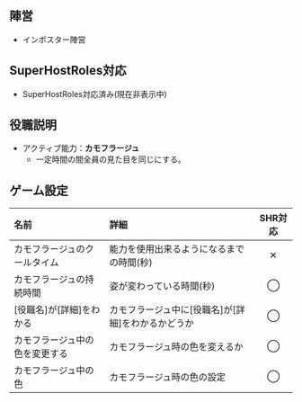 ## 陣営
- インポスター陣営

## SuperHostRoles対応
- SuperHostRoles対応済み(現在非表示中)

## 役職説明
- アクティブ能力：**カモフラージュ**
  - 一定時間の間全員の見た目を同じにする。

## ゲーム設定
| 名前 | 詳細 | SHR対応 |
| :-- | :-- | :--: |
| カモフラージュのクールタイム | 能力を使用出来るようになるまでの時間(秒) | ✕ |
| カモフラージュの持続時間 | 姿が変わっている時間(秒) | ◯ |
| [役職名]が[詳細]をわかる | カモフラージュ中に[役職名]が[詳細]をわかるかどうか | ◯ |
| カモフラージュ中の色を変更する | カモフラージュ時の色を変えるか | ◯ |
| カモフラージュ中の色 | カモフラージュ時の色の設定 | ◯ |